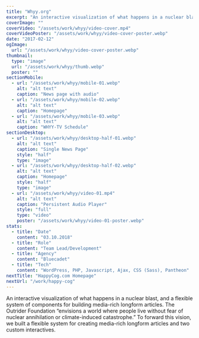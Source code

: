 ```yaml
---
title: "Whyy.org"
excerpt: "An interactive visualization of what happens in a nuclear blast, and a flexible system of components for building media-rich longform articles. The Outrider Foundation “envisions a world where people live without fear of nuclear annihilation or climate-induced catastrophe.” To forward this vision, we built a flexible system for creating media-rich longform articles and two custom interactives."
coverImage: ""
coverVideo: "/assets/work/whyy/video-cover.mp4"
coverVideoPoster: "/assets/work/whyy/video-cover-poster.webp"
date: "2017-02-12"
ogImage:
  url: "/assets/work/whyy/video-cover-poster.webp"
thumbnail:
  type: "image"
  url: "/assets/work/whyy/thumb.webp"
  poster: ""
sectionMobile:
  - url: "/assets/work/whyy/mobile-01.webp"
    alt: "alt text"
    caption: "News page with audio"
  - url: "/assets/work/whyy/mobile-02.webp"
    alt: "alt text"
    caption: "Homepage"
  - url: "/assets/work/whyy/mobile-03.webp"
    alt: "alt text"
    caption: "WHYY-TV Schedule"
sectionDesktop:
  - url: "/assets/work/whyy/desktop-half-01.webp"
    alt: "alt text"
    caption: "Single News Page"
    style: "half"
    type: "image"
  - url: "/assets/work/whyy/desktop-half-02.webp"
    alt: "alt text"
    caption: "Homepage"
    style: "half"
    type: "image"
  - url: "/assets/work/whyy/video-01.mp4"
    alt: "alt text"
    caption: "Persistent Audio Player"
    style: "full"
    type: "video"
    poster: "/assets/work/whyy/video-01-poster.webp"
stats:
  - title: "Date"
    content: "03.10.2018"
  - title: "Role"
    content: "Team Lead/Development"
  - title: "Agency"
    content: "Bluecadet"
  - title: "Tech"
    content: "WordPress, PHP, Javascript, Ajax, CSS (Sass), Pantheon"
nextTitle: "HappyCog.com Homepage"
nextUrl: "/work/happy-cog"
---
```


An interactive visualization of what happens in a nuclear blast, and a flexible system of components for building media-rich longform articles. The Outrider Foundation “envisions a world where people live without fear of nuclear annihilation or climate-induced catastrophe.” To forward this vision, we built a flexible system for creating media-rich longform articles and two custom interactives.
